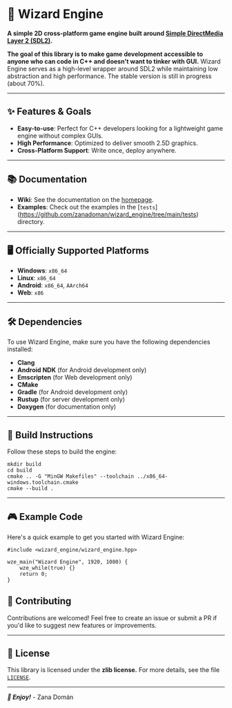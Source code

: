 # 🧙 Wizard Engine

**A simple 2D cross-platform game engine built around [Simple DirectMedia Layer
2 (SDL2)](https://www.libsdl.org/).**

**The goal of this library is to make game development accessible to anyone who
can code in C++ and doesn't want to tinker with GUI.** Wizard Engine serves as a
high-level wrapper around SDL2 while maintaining low abstraction and high
performance. The stable version is still in progress (about 70%).

---

## ✨ Features & Goals

- **Easy-to-use**: Perfect for C++ developers looking for a lightweight game
  engine without complex GUIs.
- **High Performance**: Optimized to deliver smooth 2.5D graphics.
- **Cross-Platform Support**: Write once, deploy anywhere.

---

## 📚 Documentation

- **Wiki**: See the documentation on the
  [homepage](https://zanadoman.github.io/wizard_engine/).
- **Examples**: Check out the examples in the [`tests`]
  (https://github.com/zanadoman/wizard_engine/tree/main/tests) directory.

---

## 🖥️ Officially Supported Platforms

- **Windows**: `x86_64`
- **Linux**: `x86_64`
- **Android**: `x86_64`, `AArch64`
- **Web**: `x86`

---

## 🛠️ Dependencies

To use Wizard Engine, make sure you have the following dependencies installed:

- **Clang**
- **Android NDK** (for Android development only)
- **Emscripten** (for Web development only)
- **CMake**
- **Gradle** (for Android development only)
- **Rustup** (for server development only)
- **Doxygen** (for documentation only)

---

## 🔧 Build Instructions

Follow these steps to build the engine:

```
mkdir build
cd build
cmake .. -G "MinGW Makefiles" --toolchain ../x86_64-windows.toolchain.cmake
cmake --build .
```

---

## 🎮 Example Code

Here's a quick example to get you started with Wizard Engine:

```
#include <wizard_engine/wizard_engine.hpp>

wze_main("Wizard Engine", 1920, 1080) {
    wze_while(true) {}
    return 0;
}
```

## 🤝 Contributing

Contributions are welcomed! Feel free to create an issue or submit a PR if you'd
like to suggest new features or improvements.

---

## 📜 License

This library is licensed under the **zlib license.** For more details, see the
file [`LICENSE`](https://github.com/zanadoman/wizard_engine/blob/main/LICENSE).

---

***🚀 Enjoy!*** - Zana Domán
